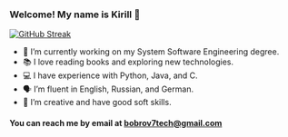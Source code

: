 ### Welcome! My name is Kirill 👋

[![GitHub Streak](https://streak-stats.demolab.com/?user=h-off-nung)](https://git.io/streak-stats)

- 🔭 I’m currently working on my System Software Engineering degree.
- 📚 I love reading books and exploring new technologies.
- 💻 I have experience with Python, Java, and C.
- 🗣️ I’m fluent in English, Russian, and German.
- 🎨 I’m creative and have good soft skills.

#### You can reach me by email at bobrov7tech@gmail.com
